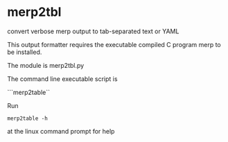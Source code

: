 # merp2tbl
convert verbose merp output to tab-separated text or YAML

This output formatter requires the executable compiled C program merp to be installed.

The module is merp2tbl.py

The command line executable script is

```merp2table``

Run 

```merp2table -h```

at the linux command prompt for help
